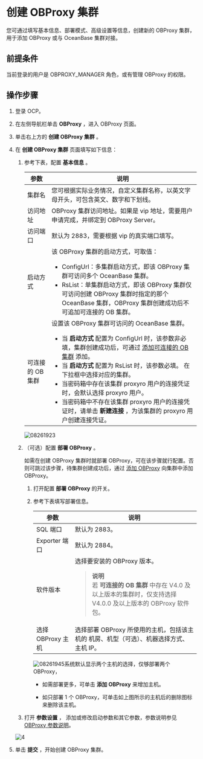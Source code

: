 # 创建 OBProxy 集群

您可通过填写基本信息、部署模式、高级设置等信息，创建新的 OBProxy 集群，用于添加 OBProxy 或与 OceanBase 集群对接。

## 前提条件

当前登录的用户是 OBPROXY_MANAGER 角色，或有管理 OBProxy 的权限。

## 操作步骤

1. 登录 OCP。

2. 在左侧导航栏单击 **OBProxy** ，进入 OBProxy 页面。

3. 单击右上方的 **创建 OBProxy 集群** 。

4. 在 **创建 OBProxy 集群** 页面填写如下信息：

   1. 参考下表，配置 **基本信息** 。

      |     参数     |                                                                                                                                                                                                                                                                          说明                                                                                                                                                                                                                                                                           |
      |------------|-------------------------------------------------------------------------------------------------------------------------------------------------------------------------------------------------------------------------------------------------------------------------------------------------------------------------------------------------------------------------------------------------------------------------------------------------------------------------------------------------------------------------------------------------------|
      | 集群名        | 您可根据实际业务情况，自定义集群名称，以英文字母开头，可包含英文、数字和下划线。                                                                                                                                                                                                                                                                                                                                                                                                                                                                                                              |
      | 访问地址       | OBProxy 集群访问地址。如果是 vip 地址，需要用户申请完成，并绑定到 OBProxy Server。                                                                                                                                                                                                                                                                                                                                                                                                                                                                                               |
      | 访问端口       | 默认为 2883，需要根据 vip 的真实端口填写。                                                                                                                                                                                                                                                                                                                                                                                                                                                                                                                            |
      | 启动方式       | 该 OBProxy 集群的启动方式，可取值： <ul><li> ConfigUrl：多集群启动方式，即该 OBProxy 集群可访问多个 OceanBase 集群。   </li><li> RsList：单集群启动方式，即该 OBProxy 集群仅可访问创建 OBProxy 集群时指定的那个 OceanBase 集群，OBProxy 集群创建成功后不可追加可连接的 OB 集群。</li>    </ul>                                                                                                                                                                                                                                                                |
      | 可连接的 OB 集群 | 设置该 OBProxy 集群可访问的 OceanBase 集群。 <ul><li> 当 **启动方式** 配置为 ConfigUrl 时，该参数非必填，集群创建成功后，可通过 [添加可连接的 OB 集群](../8.obproxy/10.add-a-connectable-ob-cluster.md) 添加。   </li><li> 当 **启动方式** 配置为 RsList 时，该参数必填。 在下拉框中选择对应的集群。 </li><li> 当密码箱中存在该集群 proxyro 用户的连接凭证时，会默认选择 proxyro 用户。   </li><li>当密码箱中不存在该集群 proxyro 用户的连接凭证时，请单击 **新建连接** ，为该集群的  proxyro 用户创建连接凭证。 </li>    </ul>      |

      ![08261923](https://help-static-aliyun-doc.aliyuncs.com/assets/img/zh-CN/2334601361/p312780.png)

   2. （可选）配置 **部署 OBProxy** 。

      如需在创建 OBProxy 集群时就部署 OBProxy，可在该步骤就行配置。否则可跳过该步骤，待集群创建成功后，通过 [添加 OBProxy](6.add-obproxy.md) 向集群中添加 OBProxy。
      1. 打开配置 **部署 OBProxy** 的开关。

      2. 参考下表填写部署信息。

         |      参数       |                         说明                         |
         |---------------|----------------------------------------------------|
         | SQL 端口        | 默认为 2883。                                          |
         | Exporter 端口   | 默认为 2884。                                          |
         | 软件版本          | 选择要安装的 OBProxy 版本。 <blockquote>**说明**</br>若 **可连接的 OB 集群** 中存在 V4.0 及以上版本的集群时，仅支持选择 V4.0.0 及以上版本的 OBProxy 软件包。</blockquote>                                |
         | 选择 OBProxy 主机 | 选择部署 OBProxy 所使用的主机，包括该主机的 机房、机型（可选）、机器选择方式、主机 IP。 |

         ![08261945](https://help-static-aliyun-doc.aliyuncs.com/assets/img/zh-CN/2334601361/p312784.png)系统默认显示两个主机的选择，仅够部署两个 OBProxy，
         * 如需部署更多，可单击 **添加 OBProxy** 来增加主机。

         * 如只部署 1 个 OBProxy，可单击如上图所示的主机后的删除图标来删除该主机。

   3. 打开 **参数设置** ， 添加或修改启动参数和其它参数，参数说明参见 [OBProxy 参数说明](../13.appendix-2/10.obproxy-startup-parameters.md)。

   ![4](https://obbusiness-private.oss-cn-shanghai.aliyuncs.com/doc/img/ocp/400ce/%E5%88%9B%E5%BB%BAOBPR.png)

5. 单击 **提交** ，开始创建 OBProxy 集群。
